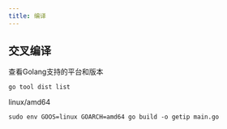 ```yaml
---
title: 编译
---
```


## 交叉编译
查看Golang支持的平台和版本
```shell
go tool dist list
```

linux/amd64
```shell
sudo env GOOS=linux GOARCH=amd64 go build -o getip main.go
```